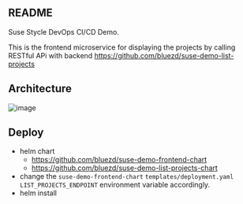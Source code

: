 README
--

Suse Stycle DevOps CI/CD Demo.

This is the frontend microservice for displaying the projects by calling RESTful APi with backend https://github.com/bluezd/suse-demo-list-projects

## Architecture

![image](https://user-images.githubusercontent.com/977107/137465403-69686aa4-950c-4fe6-b6a1-c1901907d5ad.png)

## Deploy

  - helm chart
    - https://github.com/bluezd/suse-demo-frontend-chart
    - https://github.com/bluezd/suse-demo-list-projects-chart
  - change the `suse-demo-frontend-chart` `templates/deployment.yaml` `LIST_PROJECTS_ENDPOINT` environment variable accordingly.
  - helm install
